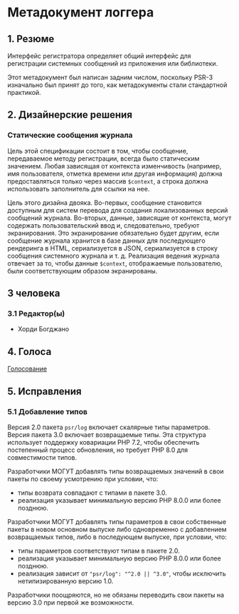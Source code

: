 # Метадокумент логгера

## 1. Резюме

Интерфейс регистратора определяет общий интерфейс для регистрации системных сообщений из приложения или библиотеки.

Этот метадокумент был написан задним числом, поскольку PSR-3 изначально был принят до того, как метадокументы стали стандартной практикой.

## 2. Дизайнерские решения

### Статические сообщения журнала

Цель этой спецификации состоит в том, чтобы сообщение, передаваемое методу регистрации, всегда было статическим значением. Любая зависящая от контекста изменчивость (например, имя пользователя, отметка времени или другая информация) должна предоставляться только через массив `$context`, а строка должна использовать заполнитель для ссылки на нее.

Цель этого дизайна двояка. Во-первых, сообщение становится доступным для систем перевода для создания локализованных версий сообщений журнала. Во-вторых, данные, зависящие от контекста, могут содержать пользовательский ввод и, следовательно, требуют экранирования. Это экранирование обязательно будет другим, если сообщение журнала хранится в базе данных для последующего рендеринга в HTML, сериализуется в JSON, сериализуется в строку сообщения системного журнала и т. д. Реализация ведения журнала отвечает за то, чтобы данные `$context`, отображаемые пользователю, были соответствующим образом экранированы.

## 3 человека

### 3.1 Редактор(ы)

* Хорди Богджано

## 4. Голоса

[Голосование](https://groups.google.com/g/php-fig/c/d0yPC7jWPAE/m/rhexAfz2T_8J)

## 5. Исправления

### 5.1 Добавление типов

Версия 2.0 пакета `psr/log` включает скалярные типы параметров. Версия пакета 3.0 включает возвращаемые типы. Эта структура использует поддержку ковариации PHP 7.2, чтобы обеспечить постепенный процесс обновления, но требует PHP 8.0 для совместимости типов.

Разработчики МОГУТ добавлять типы возвращаемых значений в свои пакеты по своему усмотрению при условии, что:

* типы возврата совпадают с типами в пакете 3.0.
* реализация указывает минимальную версию PHP 8.0.0 или более позднюю.

Разработчики МОГУТ добавлять типы параметров в свои собственные пакеты в новом основном выпуске либо одновременно с добавлением возвращаемых типов, либо в последующем выпуске, при условии, что:

* типы параметров соответствуют типам в пакете 2.0.
* реализация указывает минимальную версию PHP 8.0.0 или более позднюю.
* реализация зависит от `"psr/log": "^2.0 || ^3.0"`, чтобы исключить нетипизированную версию 1.0.

Разработчики поощряются, но не обязаны переводить свои пакеты на версию 3.0 при первой же возможности.
